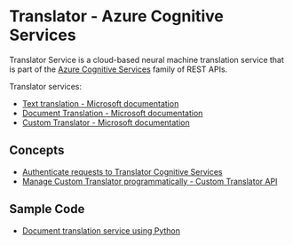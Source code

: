 # Translator - Azure Cognitive Services
Translator Service is a cloud-based neural machine translation service that is part of the [Azure Cognitive Services](https://docs.microsoft.com/en-us/azure/cognitive-services/what-are-cognitive-services) family of REST APIs.

Translator services:
* [Text translation - Microsoft documentation](https://docs.microsoft.com/en-us/azure/cognitive-services/translator/text-translation-overview)
* [Document Translation - Microsoft documentation](https://docs.microsoft.com/en-us/azure/cognitive-services/translator/document-translation/overview)
* [Custom Translator - Microsoft documentation](https://docs.microsoft.com/en-us/azure/cognitive-services/translator/custom-translator/overview)

## Concepts
* [Authenticate requests to Translator Cognitive Services](/concepts/authentication.md)
* [Manage Custom Translator programmatically - Custom Translator API](/concepts/custom-translator-mgmt-api.md)

## Sample Code
* [Document translation service using Python](/src/document-translation/readme.md)